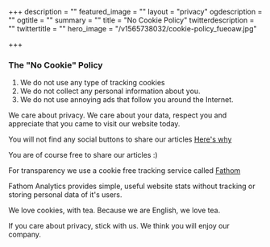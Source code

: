 +++
description = ""
featured_image = ""
layout = "privacy"
ogdescription = ""
ogtitle = ""
summary = ""
title = "No Cookie Policy"
twitterdescription = ""
twittertitle = ""
hero_image = "/v1565738032/cookie-policy_fueoaw.jpg"

+++
### The "No Cookie" Policy

1. We do not use any type of tracking cookies
2. We do not collect any personal information about you.
3. We do not use annoying ads that follow you around the Internet.

We care about privacy. We care about your data, respect you and appreciate that you came to visit our website today.

You will not find any social buttons to share our articles <a href="https://www.cookiebot.com/en/cookiebot-report/" target="_blank">Here's why</a>

You are of course free to share our articles :)

For transparency we use a cookie free tracking service called <a href="https://usefathom.com/" target="_blank">Fathom</a>

Fathom Analytics provides simple, useful website stats without tracking or storing personal data of it's users.

We love cookies, with tea. Because we are English, we love tea.

If you care about privacy, stick with us. We think you will enjoy our company.